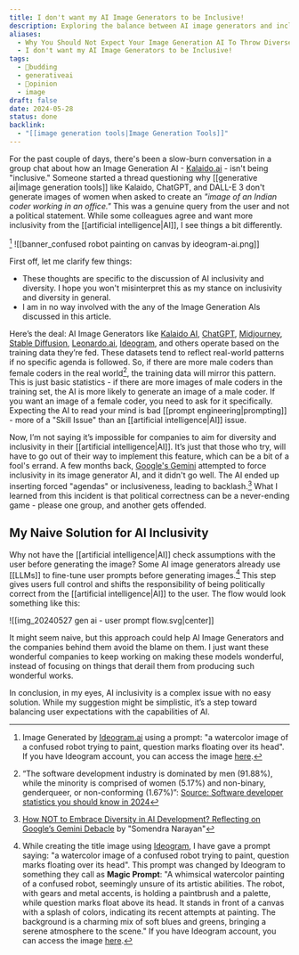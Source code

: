 ```yaml
---
title: I don't want my AI Image Generators to be Inclusive!
description: Exploring the balance between AI image generators and inclusivity. Understand the challenges of enforcing inclusivity.
aliases:
  - Why You Should Not Expect Your Image Generation AI To Throw Diverse Results
  - I don't want my AI Image Generators to be Inclusive!
tags:
  - 🌿budding
  - generativeai
  - 📢opinion
  - image
draft: false
date: 2024-05-28
status: done
backlink:
  - "[[image generation tools|Image Generation Tools]]"
---
```


For the past couple of days, there's been a slow-burn conversation in a group chat about how an Image Generation AI - [Kalaido.ai](kalaido.ai) - isn't being "inclusive." Someone started a thread questioning why [[generative ai|image generation tools]] like Kalaido, ChatGPT, and DALL-E 3 don't generate images of women when asked to create an *"image of an Indian coder working in an office."* This was a genuine query from the user and not a political statement. While some colleagues agree and want more inclusivity from the [[artificial intelligence|AI]], I see things a bit differently.

[^1] ![[banner_confused robot painting on canvas by ideogram-ai.png]]

First off, let me clarify few things:
- These thoughts are specific to the discussion of AI inclusivity and diversity. I hope you won't misinterpret this as my stance on inclusivity and diversity in general.
- I am in no way involved with the any of the Image Generation AIs discussed in this article.

Here’s the deal: AI Image Generators like [Kalaido AI](https://kalaido.ai/), [ChatGPT](https://chatgpt.com), [Midjourney](https://www.midjourney.com/home), [Stable Diffusion](https://github.com/Stability-AI/stablediffusion), [Leonardo.ai](https://leonardo.ai/), [Ideogram](https://ideogram.ai/), and others operate based on the training data they’re fed. These datasets tend to reflect real-world patterns if no specific agenda is followed. So, if there are more male coders than female coders in the real world[^2], the training data will mirror this pattern. This is just basic statistics - if there are more images of male coders in the training set, the AI is more likely to generate an image of a male coder. If you want an image of a female coder, you need to ask for it specifically. Expecting the AI to read your mind is bad [[prompt engineering|prompting]] - more of a "Skill Issue" than an [[artificial intelligence|AI]] issue.

Now, I’m not saying it’s impossible for companies to aim for diversity and inclusivity in their [[artificial intelligence|AI]]. It’s just that those who try, will have to go out of their way to implement this feature, which can be a bit of a fool's errand. A few months back, [Google's Gemini](https://gemini.google.com/) attempted to force inclusivity in its image generator AI, and it didn't go well. The AI ended up inserting forced "agendas" or inclusiveness, leading to backlash.[^3] What I learned from this incident is that political correctness can be a never-ending game - please one group, and another gets offended. 

## My Naive Solution for AI Inclusivity

Why not have the [[artificial intelligence|AI]] check assumptions with the user before generating the image? Some AI image generators already use [[LLMs]] to fine-tune user prompts before generating images.[^4] This step gives users full control and shifts the responsibility of being politically correct from the [[artificial intelligence|AI]] to the user. The flow would look something like this:

![[img_20240527 gen ai - user prompt flow.svg|center]]

It might seem naive, but this approach could help AI Image Generators and the companies behind them avoid the blame on them. I just want these wonderful companies to keep working on making these models wonderful, instead of focusing on things that derail them from producing such wonderful works.

In conclusion, in my eyes, AI inclusivity is a complex issue with no easy solution. While my suggestion might be simplistic, it’s a step toward balancing user expectations with the capabilities of AI.

[^1]: Image Generated by [Ideogram.ai](ideogram.ai) using a prompt: "a watercolor image of a confused robot trying to paint, question marks floating over its head". If you have Ideogram account, you can access the image [here](https://ideogram.ai/g/OjCYK2O8TW6Y2w6cdGBefA/1).
[^2]: “The software development industry is dominated by men (91.88%), while the minority is comprised of women (5.17%) and non-binary, genderqueer, or non-conforming (1.67%)”: [Source: Software developer statistics you should know in 2024](https://www.outsourceaccelerator.com/articles/software-developer-statistics/)
[^3]: [How NOT to Embrace Diversity in AI Development? Reflecting on Google’s Gemini Debacle](https://medium.com/@narayan.somendra/how-not-to-embrace-diversity-in-ai-development-reflecting-on-the-gemini-debacle-2c869f7257ad) by "Somendra Narayan"
[^4]: While creating the title image [^1] using [Ideogram](ideogram.ai), I have gave a prompt saying: "a watercolor image of a confused robot trying to paint, question marks floating over its head". This prompt was changed by Ideogram to something they call as **Magic Prompt**: "A whimsical watercolor painting of a confused robot, seemingly unsure of its artistic abilities. The robot, with gears and metal accents, is holding a paintbrush and a palette, while question marks float above its head. It stands in front of a canvas with a splash of colors, indicating its recent attempts at painting. The background is a charming mix of soft blues and greens, bringing a serene atmosphere to the scene." If you have Ideogram account, you can access the image [here](https://ideogram.ai/g/OjCYK2O8TW6Y2w6cdGBefA/1).